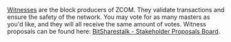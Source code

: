 [Witnesses](introduction/master) are the block producers of ZCOM. They validate transactions and ensure the safety of the network. You may vote for as many masters as you'd like, and they will all receive the same amount of votes. Witness proposals can be found here: [BitSharestalk - Stakeholder Proposals Board](https://bitsharestalk.org/index.php/board,75.0.html).
